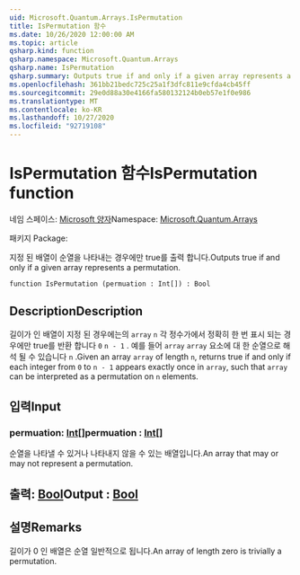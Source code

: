 ```yaml
---
uid: Microsoft.Quantum.Arrays.IsPermutation
title: IsPermutation 함수
ms.date: 10/26/2020 12:00:00 AM
ms.topic: article
qsharp.kind: function
qsharp.namespace: Microsoft.Quantum.Arrays
qsharp.name: IsPermutation
qsharp.summary: Outputs true if and only if a given array represents a permutation.
ms.openlocfilehash: 361bb21bedc725c25a1f3dfc811e9cfda4cb45ff
ms.sourcegitcommit: 29e0d88a30e4166fa580132124b0eb57e1f0e986
ms.translationtype: MT
ms.contentlocale: ko-KR
ms.lasthandoff: 10/27/2020
ms.locfileid: "92719108"
---
```

# <a name="ispermutation-function"></a><span data-ttu-id="437d1-102">IsPermutation 함수</span><span class="sxs-lookup"><span data-stu-id="437d1-102">IsPermutation function</span></span>

<span data-ttu-id="437d1-103">네임 스페이스: [Microsoft 양자](xref:Microsoft.Quantum.Arrays)</span><span class="sxs-lookup"><span data-stu-id="437d1-103">Namespace: [Microsoft.Quantum.Arrays](xref:Microsoft.Quantum.Arrays)</span></span>

<span data-ttu-id="437d1-104">패키지 [](https://nuget.org/packages/)</span><span class="sxs-lookup"><span data-stu-id="437d1-104">Package: [](https://nuget.org/packages/)</span></span>


<span data-ttu-id="437d1-105">지정 된 배열이 순열을 나타내는 경우에만 true를 출력 합니다.</span><span class="sxs-lookup"><span data-stu-id="437d1-105">Outputs true if and only if a given array represents a permutation.</span></span>

```qsharp
function IsPermutation (permuation : Int[]) : Bool
```


## <a name="description"></a><span data-ttu-id="437d1-106">Description</span><span class="sxs-lookup"><span data-stu-id="437d1-106">Description</span></span>

<span data-ttu-id="437d1-107">길이가 인 배열이 지정 된 경우에는의 `array` `n` 각 정수가에서 정확히 한 번 표시 되는 경우에만 true를 반환 합니다 `0` `n - 1` . 예를 들어 `array` `array` 요소에 대 한 순열으로 해석 될 수 있습니다 `n` .</span><span class="sxs-lookup"><span data-stu-id="437d1-107">Given an array `array` of length `n`, returns true if and only if each integer from `0` to `n - 1` appears exactly once in `array`, such that `array` can be interpreted as a permutation on `n` elements.</span></span>

## <a name="input"></a><span data-ttu-id="437d1-108">입력</span><span class="sxs-lookup"><span data-stu-id="437d1-108">Input</span></span>

### <a name="permuation--int"></a><span data-ttu-id="437d1-109">permuation: [Int](xref:microsoft.quantum.lang-ref.int)[]</span><span class="sxs-lookup"><span data-stu-id="437d1-109">permuation : [Int](xref:microsoft.quantum.lang-ref.int)[]</span></span>

<span data-ttu-id="437d1-110">순열을 나타낼 수 있거나 나타내지 않을 수 있는 배열입니다.</span><span class="sxs-lookup"><span data-stu-id="437d1-110">An array that may or may not represent a permutation.</span></span>



## <a name="output--bool"></a><span data-ttu-id="437d1-111">출력: [Bool](xref:microsoft.quantum.lang-ref.bool)</span><span class="sxs-lookup"><span data-stu-id="437d1-111">Output : [Bool](xref:microsoft.quantum.lang-ref.bool)</span></span>



## <a name="remarks"></a><span data-ttu-id="437d1-112">설명</span><span class="sxs-lookup"><span data-stu-id="437d1-112">Remarks</span></span>

<span data-ttu-id="437d1-113">길이가 0 인 배열은 순열 일반적으로 됩니다.</span><span class="sxs-lookup"><span data-stu-id="437d1-113">An array of length zero is trivially a permutation.</span></span>